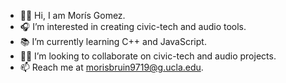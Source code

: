 - 👋🏽 Hi, I am Morís Gomez.
- 🎧 I’m interested in creating civic-tech and audio tools.
- 📚 I’m currently learning C++ and JavaScript.
- 🦸🏽‍ I’m looking to collaborate on civic-tech and audio projects.
- 📫 Reach me at morisbruin9719@g.ucla.edu.

<!---
morisgomez/morisgomez is a ✨ special ✨ repository because its `README.md` (this file) appears on your GitHub profile.
You can click the Preview link to take a look at your changes.
--->
